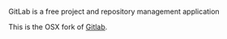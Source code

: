 GitLab is a free project and repository management application

This is the OSX fork of [Gitlab](http://gitlabhq.com).
